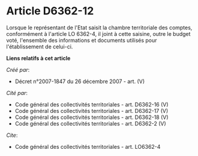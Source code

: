# Article D6362-12

Lorsque le représentant de l'Etat saisit la chambre territoriale des comptes, conformément à l'article LO 6362-4, il joint à
cette saisine, outre le budget voté, l'ensemble des informations et documents utilisés pour l'établissement de celui-ci.

**Liens relatifs à cet article**

_Créé par_:

  - Décret n°2007-1847 du 26 décembre 2007 - art. (V)

_Cité par_:

  - Code général des collectivités territoriales - art. D6362-16 (V)
  - Code général des collectivités territoriales - art. D6362-17 (V)
  - Code général des collectivités territoriales - art. D6362-18 (V)
  - Code général des collectivités territoriales - art. D6362-2 (V)

_Cite_:

  - Code général des collectivités territoriales - art. LO6362-4
